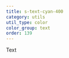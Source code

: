 ```yaml
---
title: s-text-cyan-400
category: utils
util_type: color
color_group: text
order: 139
---
```

<div class="s-text-cyan-400 s-bg-black">Text</div>